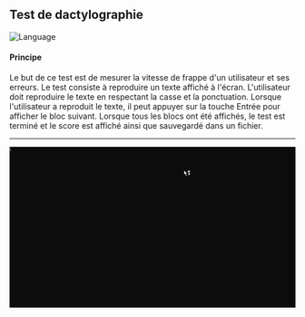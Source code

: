 ## Test de dactylographie

![Language](https://img.shields.io/badge/language-C++-blue.svg)

#### Principe

Le but de ce test est de mesurer la vitesse de frappe d'un utilisateur et ses erreurs. Le test consiste à reproduire un texte affiché à l'écran. L'utilisateur doit reproduire le texte en respectant la casse et la ponctuation. Lorsque l'utilisateur a reproduit le texte, il peut appuyer sur la touche Entrée pour afficher le bloc suivant. Lorsque tous les blocs ont été affichés, le test est terminé et le score est affiché ainsi que sauvegardé dans un fichier.

---

![Demo](demo.gif)